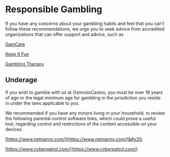 # Responsible Gambling

If you have any concerns about your gambling habits and feel that you can’t follow these recommendations, we urge you to seek advice from accredited organizations that can offer support and advice, such as

[GamCare](http://www.gamcare.org.uk/)

[Keep It Fun ](https://keepitfun.rank.com/)

[Gambling Therapy](https://www.gamblingtherapy.org/)

## Underage

If you wish to gamble with us at OsmosisCasino, you must be over 18 years of age or the legal minimum age for gambling in the jurisdiction you reside in under the laws applicable to you.

We recommended if you have any minors living in your household, to review the following parental control software links, which could prove a useful tool, regarding control and restrictions of the content accessible on your devices.

[https://www.netnanny.com/](https://www.netnanny.com/)&#x20;

[https://www.cyberpatrol.com/](https://www.cyberpatrol.com/)
